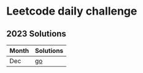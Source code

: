 # Leetcode daily challenge 

## 2023 Solutions

| Month | Solutions |
| ----- | -------- |
| Dec   | [go](./dec/README.md) |
